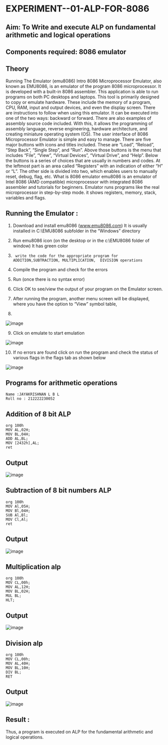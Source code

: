 # EXPERIMENT--01-ALP-FOR-8086




## Aim: To Write and execute ALP on fundamental arithmetic and logical operations
## Components required: 8086  emulator 
## Theory 
Running The Emulator (emu8086) Intro 8086 Microprocessor Emulator, also known as EMU8086, is an emulator of the program 8086 microprocessor. It is developed with a built-in 8086 assembler. This application is able to run programs on both PC desktops and laptops. This tool is primarily designed to copy or emulate hardware. These include the memory of a program, CPU, RAM, input and output devices, and even the display screen. There are instructions to follow when using this emulator. It can be executed into one of the two ways: backward or forward. There are also examples of assembly source code included. With this, it allows the programming of assembly language, reverse engineering, hardware architecture, and creating miniature operating system (OS). The user interface of 8086 Microprocessor Emulator is simple and easy to manage. There are five major buttons with icons and titles included. These are “Load”, “Reload”, “Step Back”, “Single Step”, and “Run”. Above those buttons is the menu that includes “File”, “View”, “Virtual Devices”, “Virtual Drive”, and “Help”. Below the buttons is a series of choices that are usually in numbers and codes. At the leftmost part is an area called “Registers” with an indication of either “H” or “L”. The other side is divided into two, which enables users to manually reset, debug, flag, etc. What is 8086 emulator emu8086 is an emulator of Intel 8086 (AMD compatible) microprocessor with integrated 8086 assembler and tutorials for beginners. Emulator runs programs like the real microprocessor in step-by-step mode. it shows registers, memory, stack, variables and flags.


 ## Running the Emulator :
1.	Download and install emu8086 (www.emu8086.com) It is usually installed in C:\EMU8086 subfolder in the “Windows” directory
2.	  Run  emu8086 icon (on the desktop or in the c:\EMU8086 folder of window) It has green color 
 
 
3.		write the code for the appropriate program for ADDITION,SUBTRACTION, MULTIPLICATION,  DIVISION operations 

4.	 Compile the program and check for the errors 
5.	Run (once there is no syntax error) 

6.	Click OK to see/view the output of your program on the Emulator screen. 


7.	After running the program, another menu screen will be displayed, where you have the option to “View” symbol table,
8.	 


![image](https://user-images.githubusercontent.com/36288975/189273263-d65baae9-4b8f-4723-afb3-c0ffa4052b04.png)











9.	Click on emulate to start emulation 








![image](https://user-images.githubusercontent.com/36288975/189273273-9bb36ec1-e2e8-4892-8d35-37707332bfdc.png)








10.	If no errors are found click on run the program and check the status of various flags in the flags tab as shown below 






![image](https://user-images.githubusercontent.com/36288975/189273277-113a2a33-4a40-4ff8-95a5-ecd3a1f504fe.png)







## Programs for arithmetic  operations
```
Name :JAYAKRISHNAN L B L
Roll no : 212222230052

```

## Addition  of 8 bit ALP 

```
org 100h  
MOV AL,02H;
MOV BL,04H;
ADD AL,BL;
MOV [2432h],AL;
ret
```

## Output  
 ![image](https://github.com/Jayakrishnan22003251/EXPERIMENT--01-ALP-FOR-8086/assets/120232371/a6b50c84-64d5-4784-8bfc-18831b8c6014)
 

## Subtraction   of 8 bit numbers  ALP 
 ```
org 100h
MOV Al,05H;
MOV Bl,04H;
SUB Al,Bl;
MOV Cl,Al;
ret
```
## Output  
![image](https://github.com/Jayakrishnan22003251/EXPERIMENT--01-ALP-FOR-8086/assets/120232371/0dd85de9-21d1-476f-97a6-fd24816fd3ae)

## Multiplication alp 
```
org 100h  
MOV CL,00h;
MOV AL,12H;
MOV BL,02H;
MUL BL;
HLT;
```
 ## Output  

![image](https://github.com/Jayakrishnan22003251/EXPERIMENT--01-ALP-FOR-8086/assets/120232371/4e7722ef-fef5-464c-8aa2-0b9868d21c2b)

## Division alp 
```
org 100h  
MOV CL,00h;
MOV AL,40H;
MOV BL,10H;
DIV BL;
RET
```
## Output  
![image](https://github.com/Jayakrishnan22003251/EXPERIMENT--01-ALP-FOR-8086/assets/120232371/214a2b74-aa49-4c40-8691-0ac20248b7c5)


## Result :
 

Thus, a program is executed on ALP for the fundamental arithmetic and logical operations.






